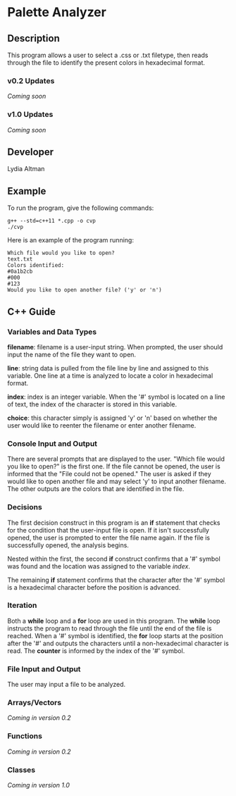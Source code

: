 # Palette Analyzer

## Description

This program allows a user to select a .css or .txt filetype, then reads through the file to identify the present colors in hexadecimal format. 

### v0.2 Updates

*Coming soon*

### v1.0 Updates

*Coming soon*


## Developer

Lydia Altman

## Example

To run the program, give the following commands:

```
g++ --std=c++11 *.cpp -o cvp
./cvp
```

Here is an example of the program running:

```
Which file would you like to open?
text.txt
Colors identified: 
#0a1b2cb
#000
#123
Would you like to open another file? ('y' or 'n')
```

## C++ Guide

### Variables and Data Types

**filename**: filename is a user-input string. When prompted, the user should input the name of the file they want to open. 

**line**: string data is pulled from the file line by line and assigned to this variable. One line at a time is analyzed to locate a color in hexadecimal format.

**index**: index is an integer variable. When the '#' symbol is located on a line of text, the index of the character is stored in this variable.

**choice**: this character simply is assigned 'y' or 'n' based on whether the user would like to reenter the filename or enter another filename.

### Console Input and Output

There are several prompts that are displayed to the user. "Which file would you like to open?" is the first one. If the file cannot be opened, the user is informed that the "File could not be opened." The user is asked if they would like to open another file and may select 'y' to input another filename. The other outputs are the colors that are identified in the file. 

### Decisions

The first decision construct in this program is an **if** statement that checks for the condition that the user-input file is open. If it isn't successfully opened, the user is prompted to enter the file name again. If the file is successfully opened, the analysis begins.

Nested within the first, the second **if** construct confirms that a '#' symbol was found and the location was assigned to the variable *index*. 

The remaining **if** statement confirms that the character after the '#' symbol is a hexadecimal character before the position is advanced. 

### Iteration

Both a **while** loop and a **for** loop are used in this program. The **while** loop instructs the program to read through the file until the end of the file is reached. When a '#' symbol is identified, the **for** loop starts at the position after the '#' and outputs the characters until a non-hexadecimal character is read. The **counter** is informed by the index of the '#' symbol.

### File Input and Output

The user may input a file to be analyzed. 

### Arrays/Vectors

*Coming in version 0.2*

### Functions

*Coming in version 0.2*

### Classes

*Coming in version 1.0*
